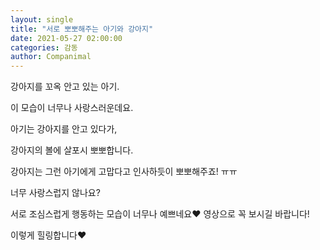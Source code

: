 ```yaml
---
layout: single
title: "서로 뽀뽀해주는 아기와 강아지"
date: 2021-05-27 02:00:00
categories: 감동
author: Companimal
---
```


강아지를 꼬옥 안고 있는 아기.

이 모습이 너무나 사랑스러운데요.

아기는 강아지를 안고 있다가,

강아지의 볼에 살포시 뽀뽀합니다.

강아지는 그런 아기에게 고맙다고 인사하듯이 뽀뽀해주죠! ㅠㅠ

너무 사랑스럽지 않나요?

서로 조심스럽게 행동하는 모습이 너무나 예쁘네요♥ 영상으로 꼭 보시길 바랍니다!

이렇게 힐링합니다♥
